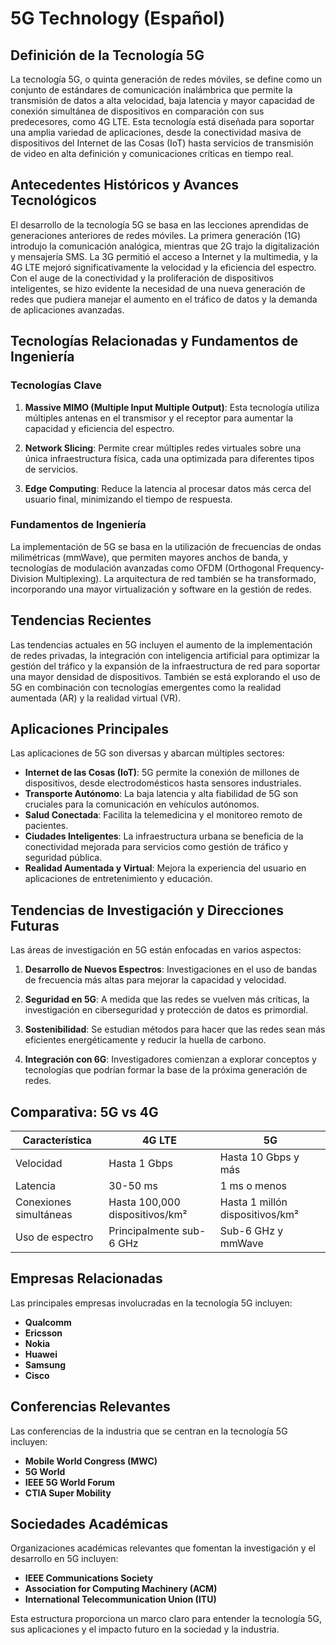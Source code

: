 # 5G Technology (Español)

## Definición de la Tecnología 5G

La tecnología 5G, o quinta generación de redes móviles, se define como un conjunto de estándares de comunicación inalámbrica que permite la transmisión de datos a alta velocidad, baja latencia y mayor capacidad de conexión simultánea de dispositivos en comparación con sus predecesores, como 4G LTE. Esta tecnología está diseñada para soportar una amplia variedad de aplicaciones, desde la conectividad masiva de dispositivos del Internet de las Cosas (IoT) hasta servicios de transmisión de video en alta definición y comunicaciones críticas en tiempo real.

## Antecedentes Históricos y Avances Tecnológicos

El desarrollo de la tecnología 5G se basa en las lecciones aprendidas de generaciones anteriores de redes móviles. La primera generación (1G) introdujo la comunicación analógica, mientras que 2G trajo la digitalización y mensajería SMS. La 3G permitió el acceso a Internet y la multimedia, y la 4G LTE mejoró significativamente la velocidad y la eficiencia del espectro. Con el auge de la conectividad y la proliferación de dispositivos inteligentes, se hizo evidente la necesidad de una nueva generación de redes que pudiera manejar el aumento en el tráfico de datos y la demanda de aplicaciones avanzadas.

## Tecnologías Relacionadas y Fundamentos de Ingeniería

### Tecnologías Clave

1. **Massive MIMO (Multiple Input Multiple Output)**: Esta tecnología utiliza múltiples antenas en el transmisor y el receptor para aumentar la capacidad y eficiencia del espectro.
   
2. **Network Slicing**: Permite crear múltiples redes virtuales sobre una única infraestructura física, cada una optimizada para diferentes tipos de servicios.

3. **Edge Computing**: Reduce la latencia al procesar datos más cerca del usuario final, minimizando el tiempo de respuesta.

### Fundamentos de Ingeniería

La implementación de 5G se basa en la utilización de frecuencias de ondas milimétricas (mmWave), que permiten mayores anchos de banda, y tecnologías de modulación avanzadas como OFDM (Orthogonal Frequency-Division Multiplexing). La arquitectura de red también se ha transformado, incorporando una mayor virtualización y software en la gestión de redes.

## Tendencias Recientes

Las tendencias actuales en 5G incluyen el aumento de la implementación de redes privadas, la integración con inteligencia artificial para optimizar la gestión del tráfico y la expansión de la infraestructura de red para soportar una mayor densidad de dispositivos. También se está explorando el uso de 5G en combinación con tecnologías emergentes como la realidad aumentada (AR) y la realidad virtual (VR).

## Aplicaciones Principales

Las aplicaciones de 5G son diversas y abarcan múltiples sectores:

- **Internet de las Cosas (IoT)**: 5G permite la conexión de millones de dispositivos, desde electrodomésticos hasta sensores industriales.
- **Transporte Autónomo**: La baja latencia y alta fiabilidad de 5G son cruciales para la comunicación en vehículos autónomos.
- **Salud Conectada**: Facilita la telemedicina y el monitoreo remoto de pacientes.
- **Ciudades Inteligentes**: La infraestructura urbana se beneficia de la conectividad mejorada para servicios como gestión de tráfico y seguridad pública.
- **Realidad Aumentada y Virtual**: Mejora la experiencia del usuario en aplicaciones de entretenimiento y educación.

## Tendencias de Investigación y Direcciones Futuras

Las áreas de investigación en 5G están enfocadas en varios aspectos:

1. **Desarrollo de Nuevos Espectros**: Investigaciones en el uso de bandas de frecuencia más altas para mejorar la capacidad y velocidad.
   
2. **Seguridad en 5G**: A medida que las redes se vuelven más críticas, la investigación en ciberseguridad y protección de datos es primordial.

3. **Sostenibilidad**: Se estudian métodos para hacer que las redes sean más eficientes energéticamente y reducir la huella de carbono.

4. **Integración con 6G**: Investigadores comienzan a explorar conceptos y tecnologías que podrían formar la base de la próxima generación de redes.

## Comparativa: 5G vs 4G

| Característica          | 4G LTE                       | 5G                           |
|------------------------|------------------------------|------------------------------|
| Velocidad               | Hasta 1 Gbps                 | Hasta 10 Gbps y más         |
| Latencia                | 30-50 ms                     | 1 ms o menos                 |
| Conexiones simultáneas  | Hasta 100,000 dispositivos/km²| Hasta 1 millón dispositivos/km²|
| Uso de espectro         | Principalmente sub-6 GHz     | Sub-6 GHz y mmWave          |

## Empresas Relacionadas

Las principales empresas involucradas en la tecnología 5G incluyen:

- **Qualcomm**
- **Ericsson**
- **Nokia**
- **Huawei**
- **Samsung**
- **Cisco**

## Conferencias Relevantes

Las conferencias de la industria que se centran en la tecnología 5G incluyen:

- **Mobile World Congress (MWC)**
- **5G World**
- **IEEE 5G World Forum**
- **CTIA Super Mobility**

## Sociedades Académicas

Organizaciones académicas relevantes que fomentan la investigación y el desarrollo en 5G incluyen:

- **IEEE Communications Society**
- **Association for Computing Machinery (ACM)**
- **International Telecommunication Union (ITU)**

Esta estructura proporciona un marco claro para entender la tecnología 5G, sus aplicaciones y el impacto futuro en la sociedad y la industria.